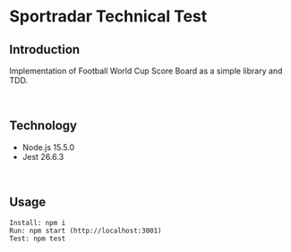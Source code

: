 # Sportradar Technical Test

## Introduction

Implementation of Football World Cup Score Board as a simple library and TDD.

<br>

## Technology

- Node.js 15.5.0
- Jest 26.6.3

<br>

## Usage

```
Install: npm i
Run: npm start (http://localhost:3001)
Test: npm test
```
